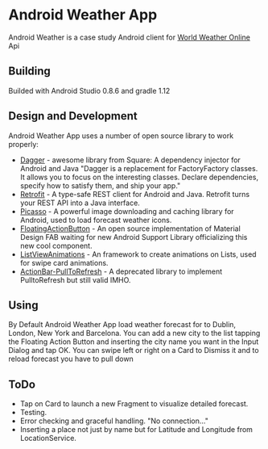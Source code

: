 Android Weather App
=========

Android Weather is a case study Android client for [World Weather Online] Api

Building
----

 Builded with Android Studio 0.8.6 and gradle 1.12

Design and Development
-----------

Android Weather App uses a number of open source library to work properly:

* [Dagger] - awesome library from Square: A dependency injector for Android and Java "Dagger is a replacement for FactoryFactory classes. It allows you to focus on the interesting classes. Declare dependencies, specify how to satisfy them, and ship your app."
* [Retrofit] - A type-safe REST client for Android and Java. Retrofit turns your REST API into a Java interface.
* [Picasso] - A powerful image downloading and caching library for Android, used to load forecast weather icons.
* [FloatingActionButton] - An open source implementation of Material Design FAB waiting for new Android Support Library officializing this new cool component.
* [ListViewAnimations] - An framework to create animations on Lists, used for swipe card animations.
* [ActionBar-PullToRefresh] - A deprecated library to implement PulltoRefresh but still valid IMHO.

Using
--------------
By Default Android Weather App load weather forecast for to Dublin, London, New York and Barcelona. 
You can add a new city to the list tapping the Floating Action Button and inserting the city name you want in the Input Dialog and tap OK.
You can swipe left or right on a Card to Dismiss it and to reload forecast you have to pull down

ToDo
--------------
* Tap on Card to launch a new Fragment to visualize detailed forecast.
* Testing.
* Error checking and graceful handling. "No connection..."
* Inserting a place not just by name but for Latitude and Longitude from LocationService.


[World Weather Online]:http://www.worldweatheronline.com/
[Dagger]:http://square.github.io/dagger/
[Retrofit]:http://square.github.io/retrofit/
[ActionBar-PullToRefresh]:https://github.com/chrisbanes/ActionBar-PullToRefresh
[Picasso]:http://square.github.io/picasso/
[FloatingActionButton]:https://github.com/makovkastar/FloatingActionButton
[ListViewAnimations]:https://github.com/nhaarman/ListViewAnimations
